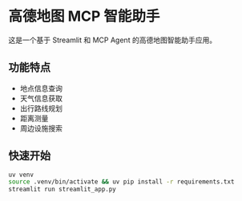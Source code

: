 # 高德地图 MCP 智能助手

这是一个基于 Streamlit 和 MCP Agent 的高德地图智能助手应用。

## 功能特点

- 地点信息查询
- 天气信息获取
- 出行路线规划
- 距离测量
- 周边设施搜索

## 快速开始

```bash
uv venv
source .venv/bin/activate && uv pip install -r requirements.txt
streamlit run streamlit_app.py
```